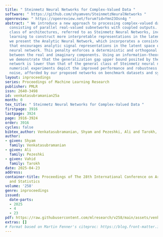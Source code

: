 ```yaml
---
title: " Steinmetz Neural Networks for Complex-Valued Data "
software: " https://github.com/shyamven/SteinmetzNeuralNetworks "
openreview: " https://openreview.net/forum?id=Ymn23Osn4g "
abstract: " We introduce a new approach to processing complex-valued data using DNNs
  consisting of parallel real-valued subnetworks with coupled outputs. Our proposed
  class of architectures, referred to as Steinmetz Neural Networks, incorporates multi-view
  learning to construct more interpretable representations in the latent space. Moreover,
  we present the Analytic Neural Network, which incorporates a consistency penalty
  that encourages analytic signal representations in the latent space of the Steinmetz
  neural network. This penalty enforces a deterministic and orthogonal relationship
  between the real and imaginary components. Using an information-theoretic construction,
  we demonstrate that the generalization gap upper bound posited by the analytic neural
  network is lower than that of the general class of Steinmetz neural networks. Our
  numerical experiments depict the improved performance and robustness to additive
  noise, afforded by our proposed networks on benchmark datasets and synthetic examples. "
layout: inproceedings
series: Proceedings of Machine Learning Research
publisher: PMLR
issn: 2640-3498
id: venkatasubramanian25a
month: 0
tex_title: " Steinmetz Neural Networks for Complex-Valued Data "
firstpage: 3916
lastpage: 3924
page: 3916-3924
order: 3916
cycles: false
bibtex_author: Venkatasubramanian, Shyam and Pezeshki, Ali and Tarokh, Vahid
author:
- given: Shyam
  family: Venkatasubramanian
- given: Ali
  family: Pezeshki
- given: Vahid
  family: Tarokh
date: 2025-04-23
address:
container-title: Proceedings of The 28th International Conference on Artificial Intelligence
  and Statistics
volume: '258'
genre: inproceedings
issued:
  date-parts:
  - 2025
  - 4
  - 23
pdf: https://raw.githubusercontent.com/mlresearch/v258/main/assets/venkatasubramanian25a/venkatasubramanian25a.pdf
extras: []
# Format based on Martin Fenner's citeproc: https://blog.front-matter.io/posts/citeproc-yaml-for-bibliographies/
---
```

